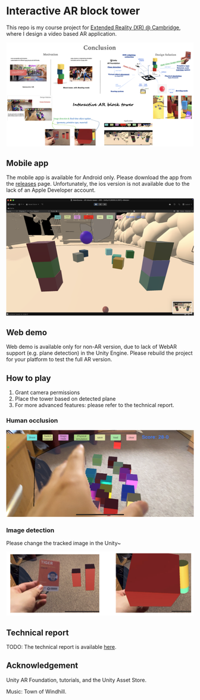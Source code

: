 # Interactive AR block tower

This repo is my course project for [Extended Reality (XR) @ Cambridge](https://www.cl.cam.ac.uk/teaching/2425/ER/), where I design a video based AR application.

![Conclusion](./docs/pics/conclusion.png)

## Mobile app

The mobile app is available for Android only. Please download the app from the [releases](https://github.com/PeterHUistyping/AR-block-tower/releases) page. Unfortunately, the ios version is not available due to the lack of an Apple Developer account.

![teaser](./docs/pics/teaser2.png)

## Web demo

Web demo is available only for non-AR version, due to lack of WebAR support (e.g. plane detection) in the Unity Engine. Please rebuild the project for your platform to test the full AR version.

## How to play

1. Grant camera permissions
2. Place the tower based on detected plane
3. For more advanced features: please refer to the technical report.

### Human occlusion

![wiHumanOcclusion](./docs/pics/wiHumanOcclusion.PNG)

### Image detection

Please change the tracked image in the Unity~

![image-detection](./docs/pics/image-detection.png)


## Technical report

TODO: The technical report is available [here](./docs/technical_report.pdf).




## Acknowledgement
Unity AR Foundation, tutorials, and the Unity Asset Store.

Music: Town of Windhill.